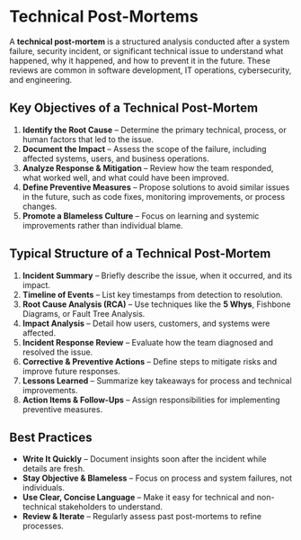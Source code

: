 # Technical Post-Mortems

A **technical post-mortem** is a structured analysis conducted after a system failure, security incident, or significant technical issue to understand what happened, why it happened, and how to prevent it in the future. These reviews are common in software development, IT operations, cybersecurity, and engineering.

## Key Objectives of a Technical Post-Mortem

1. **Identify the Root Cause** – Determine the primary technical, process, or human factors that led to the issue.
2. **Document the Impact** – Assess the scope of the failure, including affected systems, users, and business operations.
3. **Analyze Response & Mitigation** – Review how the team responded, what worked well, and what could have been improved.
4. **Define Preventive Measures** – Propose solutions to avoid similar issues in the future, such as code fixes, monitoring improvements, or process changes.
5. **Promote a Blameless Culture** – Focus on learning and systemic improvements rather than individual blame.

## Typical Structure of a Technical Post-Mortem

1. **Incident Summary** – Briefly describe the issue, when it occurred, and its impact.
2. **Timeline of Events** – List key timestamps from detection to resolution.
3. **Root Cause Analysis (RCA)** – Use techniques like the **5 Whys**, Fishbone Diagrams, or Fault Tree Analysis.
4. **Impact Analysis** – Detail how users, customers, and systems were affected.
5. **Incident Response Review** – Evaluate how the team diagnosed and resolved the issue.
6. **Corrective & Preventive Actions** – Define steps to mitigate risks and improve future responses.
7. **Lessons Learned** – Summarize key takeaways for process and technical improvements.
8. **Action Items & Follow-Ups** – Assign responsibilities for implementing preventive measures.

## Best Practices

- **Write It Quickly** – Document insights soon after the incident while details are fresh.
- **Stay Objective & Blameless** – Focus on process and system failures, not individuals.
- **Use Clear, Concise Language** – Make it easy for technical and non-technical stakeholders to understand.
- **Review & Iterate** – Regularly assess past post-mortems to refine processes.
